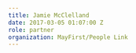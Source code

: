 ```yaml
---
title: Jamie McClelland
date: 2017-03-05 01:07:00 Z
role: partner
organization: MayFirst/People Link
---
```


